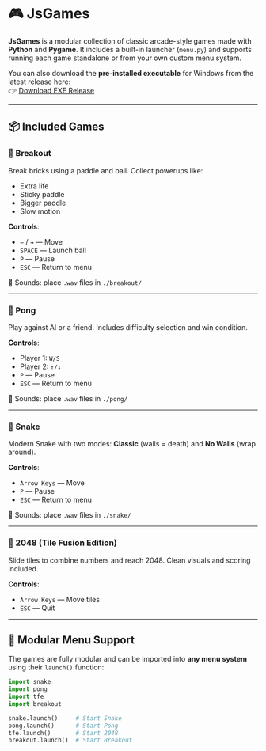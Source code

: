 # 🎮 JsGames

**JsGames** is a modular collection of classic arcade-style games made with **Python** and **Pygame**. It includes a built-in launcher (`menu.py`) and supports running each game standalone or from your own custom menu system.

You can also download the **pre-installed executable** for Windows from the latest release here:  
👉 [Download EXE Release](https://github.com/jemmonsss/JsGames/releases/tag/exe)

---

## 📦 Included Games

### 🧱 Breakout
Break bricks using a paddle and ball. Collect powerups like:
- Extra life
- Sticky paddle
- Bigger paddle
- Slow motion

**Controls**:
- `←` / `→` — Move  
- `SPACE` — Launch ball  
- `P` — Pause  
- `ESC` — Return to menu  

📁 Sounds: place `.wav` files in `./breakout/`

---

### 🏓 Pong
Play against AI or a friend. Includes difficulty selection and win condition.

**Controls**:
- Player 1: `W/S`  
- Player 2: `↑/↓`  
- `P` — Pause  
- `ESC` — Return to menu  

📁 Sounds: place `.wav` files in `./pong/`

---

### 🐍 Snake
Modern Snake with two modes: **Classic** (walls = death) and **No Walls** (wrap around).

**Controls**:
- `Arrow Keys` — Move  
- `P` — Pause  
- `ESC` — Return to menu  

📁 Sounds: place `.wav` files in `./snake/`

---

### 🔢 2048 (Tile Fusion Edition)
Slide tiles to combine numbers and reach 2048. Clean visuals and scoring included.

**Controls**:
- `Arrow Keys` — Move tiles  
- `ESC` — Quit  

---

## 📂 Modular Menu Support

The games are fully modular and can be imported into **any menu system** using their `launch()` function:

```python
import snake
import pong
import tfe
import breakout

snake.launch()     # Start Snake
pong.launch()      # Start Pong
tfe.launch()       # Start 2048
breakout.launch()  # Start Breakout
